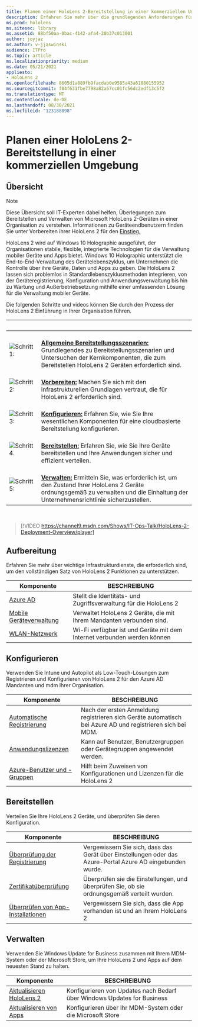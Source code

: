 ```yaml
---
title: Planen einer HoloLens 2-Bereitstellung in einer kommerziellen Umgebung
description: Erfahren Sie mehr über die grundlegenden Anforderungen für die Bereitstellung und Verwaltung von HoloLens in Unternehmensumgebungen, einschließlich Infrastruktur, Azure Active Directory und Verwaltung mobiler Geräte.
ms.prod: hololens
ms.sitesec: library
ms.assetid: 88bf50aa-0bac-4142-afa4-20b37c013001
author: joyjaz
ms.author: v-jjaswinski
audience: ITPro
ms.topic: article
ms.localizationpriority: medium
ms.date: 05/21/2021
appliesto:
- HoloLens 2
ms.openlocfilehash: 8605d1a889fb9facdab0e9585a43a61880155952
ms.sourcegitcommit: f04f631fbe7798a82a57cc01fc56dc2edf13c5f2
ms.translationtype: MT
ms.contentlocale: de-DE
ms.lasthandoff: 08/30/2021
ms.locfileid: "123188898"
---
```

# <a name="planning-hololens-2-deployment-in-a-commercial-environment"></a>Planen einer HoloLens 2-Bereitstellung in einer kommerziellen Umgebung

## <a name="overview"></a>Übersicht

> [!NOTE]
> Diese Übersicht soll IT-Experten dabei helfen, Überlegungen zum Bereitstellen und Verwalten von Microsoft HoloLens 2-Geräten in einer Organisation zu verstehen. Informationen zu Geräteendbenutzern finden Sie unter Vorbereiten ihrer HoloLens 2 für den [Einstieg.](hololens2-setup.md)

HoloLens 2 wird auf Windows 10 Holographic ausgeführt, der Organisationen stabile, flexible, integrierte Technologien für die Verwaltung mobiler Geräte und Apps bietet. Windows 10 Holographic unterstützt die End-to-End-Verwaltung des Gerätelebenszyklus, um Unternehmen die Kontrolle über ihre Geräte, Daten und Apps zu geben. Die HoloLens 2 lassen sich problemlos in Standardlebenszyklusmethoden integrieren, von der Geräteregistrierung, Konfiguration und Anwendungsverwaltung bis hin zu Wartung und Außerbetriebsetzung mithilfe einer umfassenden Lösung für die Verwaltung mobiler Geräte.

Die folgenden Schritte und videos können Sie durch den Prozess der HoloLens 2 Einführung in Ihrer Organisation führen.

| &nbsp; | &nbsp; |
|--|--|
| ![Schritt 1:](images/1green.png)| <br/> **[Allgemeine Bereitstellungsszenarien:](hololens-requirements.md)** Grundlegendes zu Bereitstellungsszenarien und Untersuchen der Kernkomponenten, die zum Bereitstellen HoloLens 2 Geräten erforderlich sind. |
| ![Schritt 2:](images/2green.png)| <br/> **[Vorbereiten:](#prepare)** Machen Sie sich mit den infrastrukturellen Grundlagen vertraut, die für HoloLens 2 erforderlich sind. |
| ![Schritt 3:](images/3green.png) | <br/> **[Konfigurieren:](#configure)** Erfahren Sie, wie Sie Ihre wesentlichen Komponenten für eine cloudbasierte Bereitstellung konfigurieren. |
| ![Schritt 4.](images/4green.png) | <br/> **[Bereitstellen:](#deploy)** Erfahren Sie, wie Sie Ihre Geräte bereitstellen und Ihre Anwendungen sicher und effizient verteilen. |
| ![Schritt 5:](images/5green.png) | <br/> **[Verwalten:](#maintain)** Ermitteln Sie, was erforderlich ist, um den Zustand Ihrer HoloLens 2 Geräte ordnungsgemäß zu verwalten und die Einhaltung der Unternehmensrichtlinie sicherzustellen. |

<br/>

> [!VIDEO https://channel9.msdn.com/Shows/IT-Ops-Talk/HoloLens-2-Deployment-Overview/player]

## <a name="prepare"></a>Aufbereitung

Erfahren Sie mehr über wichtige Infrastrukturdienste, die erforderlich sind, um den vollständigen Satz von HoloLens 2 Funktionen zu unterstützen.

| Komponente | BESCHREIBUNG |
|-----------|------------|
| [Azure AD](hololens-identity.md) | Stellt die Identitäts- und Zugriffsverwaltung für die HoloLens 2  |
| [Mobile Geräteverwaltung](hololens-mdm-configure.md)| Verwaltet HoloLens 2 Geräte, die mit Ihrem Mandanten verbunden sind.  |
| [WLAN-Netzwerk](hololens-commercial-infrastructure.md)| Wi-Fi verfügbar ist und Geräte mit dem Internet verbunden werden können  |

## <a name="configure"></a>Konfigurieren

Verwenden Sie Intune und Autopilot als Low-Touch-Lösungen zum Registrieren und Konfigurieren von HoloLens 2 für den Azure AD Mandanten und mdm Ihrer Organisation.

| Komponente | BESCHREIBUNG |
|-----------|------------|
| [Automatische Registrierung](hololens-enroll-mdm.md#auto-enrollment-in-mdm) | Nach der ersten Anmeldung registrieren sich Geräte automatisch bei Azure AD und registrieren sich bei MDM.  |
| [Anwendungslizenzen](hololens2-cloud-connected-configure.md#application-licenses)| Kann auf Benutzer, Benutzergruppen oder Gerätegruppen angewendet werden.  |
| [Azure-Benutzer und -Gruppen](hololens2-cloud-connected-configure.md#azure-users-and-groups) | Hilft beim Zuweisen von Konfigurationen und Lizenzen für die HoloLens 2  |

## <a name="deploy"></a>Bereitstellen

Verteilen Sie Ihre HoloLens 2 Geräte, und überprüfen Sie deren Konfiguration. 

| Komponente | BESCHREIBUNG |
|-----------|------------|
| [Überprüfung der Registrierung](hololens2-corp-connected-deploy.md#enrollment-validation) | Vergewissern Sie sich, dass das Gerät über Einstellungen oder das Azure-Portal Azure AD eingebunden wurde. |
| [Zertifikatüberprüfung](hololens2-corp-connected-deploy.md#wi-fi-certificate-validation) | Überprüfen sie die Einstellungen, und überprüfen Sie, ob sie ordnungsgemäß verteilt wurden. |
| [Überprüfen von App-Installationen](hololens2-corp-connected-deploy.md#validate-lob-app-install) | Vergewissern Sie sich, dass die App vorhanden ist und an Ihrem HoloLens 2 |

## <a name="maintain"></a>Verwalten

Verwenden Sie Windows Update for Business zusammen mit Ihrem MDM-System oder der Microsoft Store, um Ihre HoloLens 2 und Apps auf dem neuesten Stand zu halten.

| Komponente | BESCHREIBUNG |
|-----------|------------|
| [Aktualisieren HoloLens 2](hololens-updates.md) | Konfigurieren von Updates nach Bedarf über Windows Updates for Business |
| [Aktualisieren von Apps](app-deploy-overview.md) | Konfigurieren über Ihr MDM-System oder die Microsoft Store
